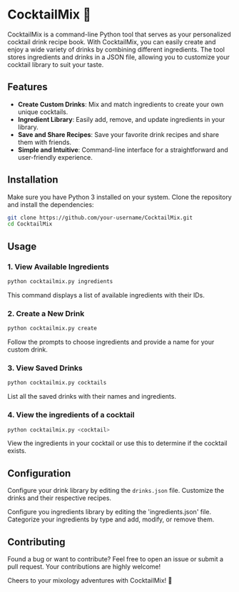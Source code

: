 # CocktailMix 🍹

CocktailMix is a command-line Python tool that serves as your personalized cocktail drink recipe book. With CocktailMix, you can easily create and enjoy a wide variety of drinks by combining different ingredients. The tool stores ingredients and drinks in a JSON file, allowing you to customize your cocktail library to suit your taste.

## Features

- **Create Custom Drinks**: Mix and match ingredients to create your own unique cocktails.
- **Ingredient Library**: Easily add, remove, and update ingredients in your library.
- **Save and Share Recipes**: Save your favorite drink recipes and share them with friends.
- **Simple and Intuitive**: Command-line interface for a straightforward and user-friendly experience.

## Installation

Make sure you have Python 3 installed on your system. Clone the repository and install the dependencies:

```bash
git clone https://github.com/your-username/CocktailMix.git
cd CocktailMix
```

## Usage

### 1. View Available Ingredients

```bash
python cocktailmix.py ingredients
```

This command displays a list of available ingredients with their IDs.

### 2. Create a New Drink

```bash
python cocktailmix.py create
```

Follow the prompts to choose ingredients and provide a name for your custom drink.

### 3. View Saved Drinks

```bash
python cocktailmix.py cocktails
```

List all the saved drinks with their names and ingredients.

### 4. View the ingredients of a cocktail

```bash
python cocktailmix.py <cocktail>
```

View the ingredients in your cocktail or use this to determine if the cocktail exists.

## Configuration

Configure your drink library by editing the `drinks.json` file. Customize the drinks and their respective recipes.

Configure you ingredients library by editing the 'ingredients.json' file. Categorize your ingredients by type and add, modify, or remove them.

## Contributing

Found a bug or want to contribute? Feel free to open an issue or submit a pull request. Your contributions are highly welcome!


Cheers to your mixology adventures with CocktailMix! 🥂
